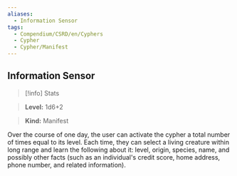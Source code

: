 ```yaml
---
aliases:
  - Information Sensor
tags:
  - Compendium/CSRD/en/Cyphers
  - Cypher
  - Cypher/Manifest
---
```

  
    
## Information Sensor    
>[!info] Stats    
> **Level:** 1d6+2    
> **Kind:** Manifest  
    
Over the course of one day, the user can activate the cypher a total number of times equal to its level. Each time, they can select a living creature within long range and learn the following about it: level, origin, species, name, and possibly other facts (such as an individual's credit score, home address, phone number, and related information).